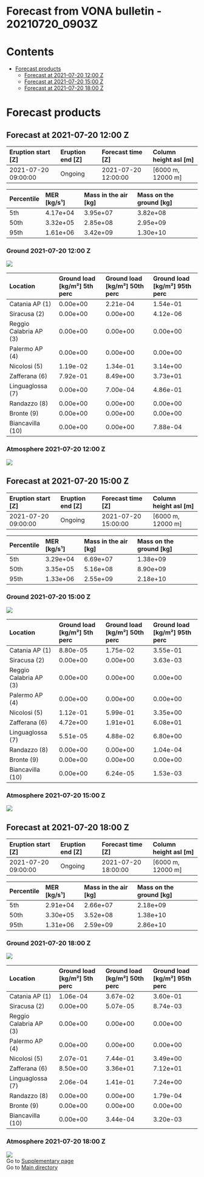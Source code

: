 
Forecast from VONA bulletin - 20210720_0903Z
============================================

Contents
========

* [Forecast products](#forecast-products)
	* [Forecast at 2021-07-20 12:00 Z](#forecast-at-2021-07-20-1200-z)
	* [Forecast at 2021-07-20 15:00 Z](#forecast-at-2021-07-20-1500-z)
	* [Forecast at 2021-07-20 18:00 Z](#forecast-at-2021-07-20-1800-z)

# Forecast products

## Forecast at 2021-07-20 12:00 Z
  

|Eruption start [Z]|Eruption end [Z]|Forecast time [Z]|Column height asl [m]|
| :--- | :--- | :--- | :--- |
|2021-07-20 09:00:00|Ongoing|2021-07-20 12:00:00|[6000 m, 12000 m]|
  
  

|Percentile|MER [kg/s¹]|Mass in the air [kg]|Mass on the ground [kg]|
| :--- | :--- | :--- | :--- |
|5th|4.17e+04|3.95e+07|3.82e+08|
|50th|3.32e+05|2.85e+08|2.95e+09|
|95th|1.61e+06|3.42e+09|1.30e+10|
  

### Ground 2021-07-20 12:00 Z
  
![](./figures/probability_grd_2021_07_20_1200_scenario_1.png)  
  
  
  
  
  
  
  
  
  

|Location|Ground load [kg/m²] 5th perc|Ground load [kg/m²] 50th perc|Ground load [kg/m²] 95th perc|
| :--- | :--- | :--- | :--- |
|Catania AP (1)|0.00e+00|2.21e-04|1.54e-01|
|Siracusa (2)|0.00e+00|0.00e+00|4.12e-06|
|Reggio Calabria AP (3)|0.00e+00|0.00e+00|0.00e+00|
|Palermo AP (4)|0.00e+00|0.00e+00|0.00e+00|
|Nicolosi (5)|1.19e-02|1.34e-01|3.14e+00|
|Zafferana (6)|7.92e-01|8.49e+00|3.73e+01|
|Linguaglossa (7)|0.00e+00|7.00e-04|4.86e-01|
|Randazzo (8)|0.00e+00|0.00e+00|0.00e+00|
|Bronte (9)|0.00e+00|0.00e+00|0.00e+00|
|Biancavilla (10)|0.00e+00|0.00e+00|7.88e-04|
  

### Atmosphere 2021-07-20 12:00 Z
  
![](./figures/probability_air_2021_07_20_1200_scenario_1_conclev_1.png)
## Forecast at 2021-07-20 15:00 Z
  

|Eruption start [Z]|Eruption end [Z]|Forecast time [Z]|Column height asl [m]|
| :--- | :--- | :--- | :--- |
|2021-07-20 09:00:00|Ongoing|2021-07-20 15:00:00|[6000 m, 12000 m]|
  
  

|Percentile|MER [kg/s¹]|Mass in the air [kg]|Mass on the ground [kg]|
| :--- | :--- | :--- | :--- |
|5th|3.29e+04|6.69e+07|1.38e+09|
|50th|3.35e+05|5.16e+08|8.90e+09|
|95th|1.33e+06|2.55e+09|2.18e+10|
  

### Ground 2021-07-20 15:00 Z
  
![](./figures/probability_grd_2021_07_20_1500_scenario_1.png)  
  
  
  
  
  
  
  
  
  

|Location|Ground load [kg/m²] 5th perc|Ground load [kg/m²] 50th perc|Ground load [kg/m²] 95th perc|
| :--- | :--- | :--- | :--- |
|Catania AP (1)|8.80e-05|1.75e-02|3.55e-01|
|Siracusa (2)|0.00e+00|0.00e+00|3.63e-03|
|Reggio Calabria AP (3)|0.00e+00|0.00e+00|0.00e+00|
|Palermo AP (4)|0.00e+00|0.00e+00|0.00e+00|
|Nicolosi (5)|1.12e-01|5.99e-01|3.35e+00|
|Zafferana (6)|4.72e+00|1.91e+01|6.08e+01|
|Linguaglossa (7)|5.51e-05|4.88e-02|6.80e+00|
|Randazzo (8)|0.00e+00|0.00e+00|1.04e-04|
|Bronte (9)|0.00e+00|0.00e+00|0.00e+00|
|Biancavilla (10)|0.00e+00|6.24e-05|1.53e-03|
  

### Atmosphere 2021-07-20 15:00 Z
  
![](./figures/probability_air_2021_07_20_1500_scenario_1_conclev_1.png)
## Forecast at 2021-07-20 18:00 Z
  

|Eruption start [Z]|Eruption end [Z]|Forecast time [Z]|Column height asl [m]|
| :--- | :--- | :--- | :--- |
|2021-07-20 09:00:00|Ongoing|2021-07-20 18:00:00|[6000 m, 12000 m]|
  
  

|Percentile|MER [kg/s¹]|Mass in the air [kg]|Mass on the ground [kg]|
| :--- | :--- | :--- | :--- |
|5th|2.91e+04|2.66e+07|2.18e+09|
|50th|3.30e+05|3.52e+08|1.38e+10|
|95th|1.31e+06|2.59e+09|2.86e+10|
  

### Ground 2021-07-20 18:00 Z
  
![](./figures/probability_grd_2021_07_20_1800_scenario_1.png)  
  
  
  
  
  
  
  
  
  

|Location|Ground load [kg/m²] 5th perc|Ground load [kg/m²] 50th perc|Ground load [kg/m²] 95th perc|
| :--- | :--- | :--- | :--- |
|Catania AP (1)|1.06e-04|3.67e-02|3.60e-01|
|Siracusa (2)|0.00e+00|5.07e-05|8.74e-03|
|Reggio Calabria AP (3)|0.00e+00|0.00e+00|0.00e+00|
|Palermo AP (4)|0.00e+00|0.00e+00|0.00e+00|
|Nicolosi (5)|2.07e-01|7.44e-01|3.49e+00|
|Zafferana (6)|8.50e+00|3.36e+01|7.12e+01|
|Linguaglossa (7)|2.06e-04|1.41e-01|7.24e+00|
|Randazzo (8)|0.00e+00|0.00e+00|1.79e-04|
|Bronte (9)|0.00e+00|0.00e+00|0.00e+00|
|Biancavilla (10)|0.00e+00|3.44e-04|3.20e-03|
  

### Atmosphere 2021-07-20 18:00 Z
  
![](./figures/probability_air_2021_07_20_1800_scenario_1_conclev_1.png)  
Go to [Supplementary page](Supplementary_page.md)  
Go to [Main directory](https://github.com/federicapardini/Real_time_ash_forecast)